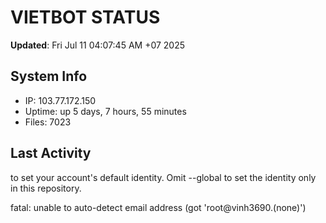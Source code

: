 # VIETBOT STATUS
**Updated**: Fri Jul 11 04:07:45 AM +07 2025

## System Info
- IP: 103.77.172.150
- Uptime: up 5 days, 7 hours, 55 minutes
- Files: 7023

## Last Activity

to set your account's default identity.
Omit --global to set the identity only in this repository.

fatal: unable to auto-detect email address (got 'root@vinh3690.(none)')
